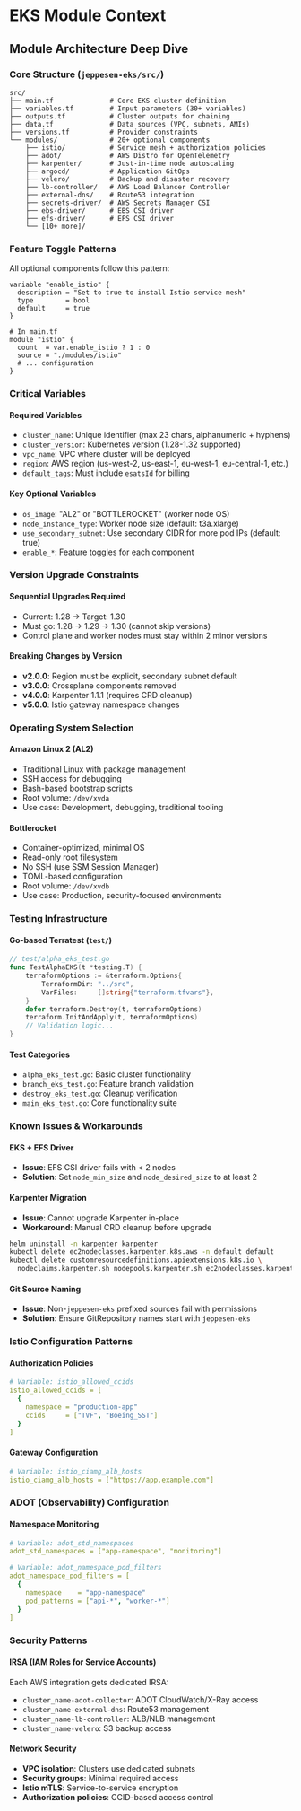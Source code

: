 # EKS Module Context

## Module Architecture Deep Dive

### Core Structure (`jeppesen-eks/src/`)
```
src/
├── main.tf              # Core EKS cluster definition
├── variables.tf         # Input parameters (30+ variables)
├── outputs.tf           # Cluster outputs for chaining
├── data.tf              # Data sources (VPC, subnets, AMIs)
├── versions.tf          # Provider constraints
└── modules/             # 20+ optional components
    ├── istio/           # Service mesh + authorization policies
    ├── adot/            # AWS Distro for OpenTelemetry
    ├── karpenter/       # Just-in-time node autoscaling
    ├── argocd/          # Application GitOps
    ├── velero/          # Backup and disaster recovery
    ├── lb-controller/   # AWS Load Balancer Controller
    ├── external-dns/    # Route53 integration
    ├── secrets-driver/  # AWS Secrets Manager CSI
    ├── ebs-driver/      # EBS CSI driver
    ├── efs-driver/      # EFS CSI driver
    └── [10+ more]/
```

### Feature Toggle Patterns
All optional components follow this pattern:
```hcl
variable "enable_istio" {
  description = "Set to true to install Istio service mesh"
  type        = bool
  default     = true
}

# In main.tf
module "istio" {
  count  = var.enable_istio ? 1 : 0
  source = "./modules/istio"
  # ... configuration
}
```

### Critical Variables

#### Required Variables
- `cluster_name`: Unique identifier (max 23 chars, alphanumeric + hyphens)
- `cluster_version`: Kubernetes version (1.28-1.32 supported)
- `vpc_name`: VPC where cluster will be deployed
- `region`: AWS region (us-west-2, us-east-1, eu-west-1, eu-central-1, etc.)
- `default_tags`: Must include `esatsId` for billing

#### Key Optional Variables
- `os_image`: "AL2" or "BOTTLEROCKET" (worker node OS)
- `node_instance_type`: Worker node size (default: t3a.xlarge)
- `use_secondary_subnet`: Use secondary CIDR for more pod IPs (default: true)
- `enable_*`: Feature toggles for each component

### Version Upgrade Constraints

#### Sequential Upgrades Required
- Current: 1.28 → Target: 1.30
- Must go: 1.28 → 1.29 → 1.30 (cannot skip versions)
- Control plane and worker nodes must stay within 2 minor versions

#### Breaking Changes by Version
- **v2.0.0**: Region must be explicit, secondary subnet default
- **v3.0.0**: Crossplane components removed
- **v4.0.0**: Karpenter 1.1.1 (requires CRD cleanup)
- **v5.0.0**: Istio gateway namespace changes

### Operating System Selection

#### Amazon Linux 2 (AL2)
- Traditional Linux with package management
- SSH access for debugging
- Bash-based bootstrap scripts
- Root volume: `/dev/xvda`
- Use case: Development, debugging, traditional tooling

#### Bottlerocket
- Container-optimized, minimal OS
- Read-only root filesystem
- No SSH (use SSM Session Manager)
- TOML-based configuration
- Root volume: `/dev/xvdb`
- Use case: Production, security-focused environments

### Testing Infrastructure

#### Go-based Terratest (`test/`)
```go
// test/alpha_eks_test.go
func TestAlphaEKS(t *testing.T) {
    terraformOptions := &terraform.Options{
        TerraformDir: "../src",
        VarFiles:     []string{"terraform.tfvars"},
    }
    defer terraform.Destroy(t, terraformOptions)
    terraform.InitAndApply(t, terraformOptions)
    // Validation logic...
}
```

#### Test Categories
- `alpha_eks_test.go`: Basic cluster functionality
- `branch_eks_test.go`: Feature branch validation
- `destroy_eks_test.go`: Cleanup verification
- `main_eks_test.go`: Core functionality suite

### Known Issues & Workarounds

#### EKS + EFS Driver
- **Issue**: EFS CSI driver fails with < 2 nodes
- **Solution**: Set `node_min_size` and `node_desired_size` to at least 2

#### Karpenter Migration
- **Issue**: Cannot upgrade Karpenter in-place
- **Workaround**: Manual CRD cleanup before upgrade
```bash
helm uninstall -n karpenter karpenter
kubectl delete ec2nodeclasses.karpenter.k8s.aws -n default default
kubectl delete customresourcedefinitions.apiextensions.k8s.io \
  nodeclaims.karpenter.sh nodepools.karpenter.sh ec2nodeclasses.karpenter.k8s.aws
```

#### Git Source Naming
- **Issue**: Non-`jeppesen-eks` prefixed sources fail with permissions
- **Solution**: Ensure GitRepository names start with `jeppesen-eks`

### Istio Configuration Patterns

#### Authorization Policies
```yaml
# Variable: istio_allowed_ccids
istio_allowed_ccids = [
  {
    namespace = "production-app"
    ccids     = ["TVF", "Boeing_SST"]
  }
]
```

#### Gateway Configuration
```yaml
# Variable: istio_ciamg_alb_hosts
istio_ciamg_alb_hosts = ["https://app.example.com"]
```

### ADOT (Observability) Configuration

#### Namespace Monitoring
```yaml
# Variable: adot_std_namespaces
adot_std_namespaces = ["app-namespace", "monitoring"]

# Variable: adot_namespace_pod_filters
adot_namespace_pod_filters = [
  {
    namespace    = "app-namespace"
    pod_patterns = ["api-*", "worker-*"]
  }
]
```

### Security Patterns

#### IRSA (IAM Roles for Service Accounts)
Each AWS integration gets dedicated IRSA:
- `cluster_name-adot-collector`: ADOT CloudWatch/X-Ray access
- `cluster_name-external-dns`: Route53 management
- `cluster_name-lb-controller`: ALB/NLB management
- `cluster_name-velero`: S3 backup access

#### Network Security
- **VPC isolation**: Clusters use dedicated subnets
- **Security groups**: Minimal required access
- **Istio mTLS**: Service-to-service encryption
- **Authorization policies**: CCID-based access control